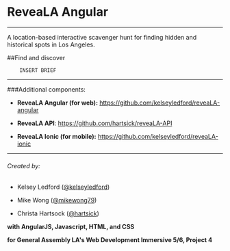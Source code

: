 # ReveaLA Angular
---

A location-based interactive scavenger hunt for finding hidden and historical spots in Los Angeles.

##Find and discover

		INSERT BRIEF

---

###Additional components:

* **ReveaLA Angular (for web):** https://github.com/kelseyledford/reveaLA-angular

* **ReveaLA API**: https://github.com/hartsick/reveaLA-API

* **ReveaLA Ionic (for mobile):** https://github.com/kelseyledford/reveaLA-ionic

---

###### Created by: 
* Kelsey Ledford ([@kelseyledford](http://github.com/kelseyledford))

* Mike Wong ([@mikewong79](http://github.com/mikewong79))

* Christa Hartsock ([@hartsick](http://github.com/hartsick))

**with AngularJS, Javascript, HTML, and CSS**

**for General Assembly LA's Web Development Immersive 5/6, Project 4**
